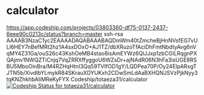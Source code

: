 ﻿# calculator
https://app.codeship.com/projects/03803360-df75-0137-2437-6eee90c0213c/status?branch=master
ssh-rsa AAAAB3NzaC1yc2EAAAADAQABAAABAQDmWm40tZmcheBjHnNVsfEG7vULl6HEY7nBefMRt2hz1A4sxDOxO+AJ1TZ/dbXRuzoTfAciDhFmtNbdtyAvg6nVqMY4Z31Ga/ouS26c43KshOeMB4stao8isAmEYWz6QlJJxp1zbCGILRqgnPXQAjmv1NWQZTiCnjq7VqZRRXffyggoU6WZsDr+ajNAdR06N3hFa3isUGE8RSBU5MboOinBra/M4RZHqHtnI3Qq59TVIfOD1gY/LQDPea70P/Oy24EIpARxgTJTN5b/XivdIbYLmykR84SKrauXDYUKxh2CDwSmLdAaBXHQNJSVzPjkNyy3tqKNZhkhbAIiMReKyFYX Codeship/totaeza31/calculator
[![Codeship Status for totaeza31/calculator](https://app.codeship.com/projects/03803360-df75-0137-2437-6eee90c0213c/status?branch=master)](https://app.codeship.com/projects/372314)
